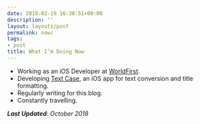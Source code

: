 ```yaml
---
date: 2018-02-19 16:38:51+00:00
description: ''
layout: layouts/post
permalink: now/
tags:
- post
title: What I’m Doing Now
---
```


<ul>
<li>Working as an iOS Developer at <a href="https://www.worldfirst.com/uk/">WorldFirst</a>.</li>
<li>Developing <a href="https://chrishannah.me/projects/text-case/">Text Case</a>, an iOS app for text conversion and title formatting.</li>
<li>Regularly writing for this blog.</li>
<li>Constantly travelling.</li>
</ul>
<p><em><strong>Last Updated</strong>: October 2018</em></p>